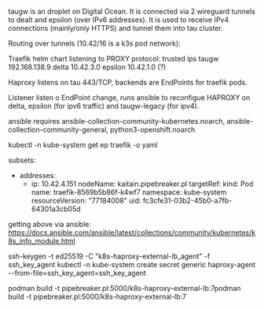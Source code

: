 

taugw is an droplet on Digital Ocean. It is connected via 2 wireguard tunnels
to dealt and epsilon (over IPv6 addresses).  It is used to receive IPv4 connections
(mainly/only HTTPS) and tunnel them into tau cluster.

Routing over tunnels (10.42/16 is a k3s pod network):


Traefik helm chart listening to PROXY protocol:
trusted ips 
taugw 192.168.138.9
delta 10.42.3.0
epsilon 10.42.1.0 (?)


Haproxy listens on tau 443/TCP, backends are EndPoints for traefik pods.


Listener listen o EndPoint change, runs ansible to reconfigue HAPROXY on
delta, epsilon (for ipv6 traffic) and taugw-legacy (for ipv4).


ansible requires ansible-collection-community-kubernetes.noarch, ansible-collection-community-general,  python3-openshift.noarch

kubectl -n kube-system get ep traefik -o yaml

subsets:
- addresses:
  - ip: 10.42.4.151
    nodeName: kaitain.pipebreaker.pl
    targetRef:
      kind: Pod
      name: traefik-8569b5b86f-k4wf7
      namespace: kube-system
      resourceVersion: "77184008"
      uid: fc3cfe31-03b2-45b0-a7fb-64301a3cb05d

getting above via ansible:
https://docs.ansible.com/ansible/latest/collections/community/kubernetes/k8s_info_module.html


ssh-keygen -t ed25519 -C "k8s-haproxy-external-lb_agent" -f ssh_key_agent
kubectl -n kube-system create secret generic haproxy-agent --from-file=ssh_key_agent=ssh_key_agent

podman build -t pipebreaker.pl:5000/k8s-haproxy-external-lb:7podman build -t pipebreaker.pl:5000/k8s-haproxy-external-lb:7


